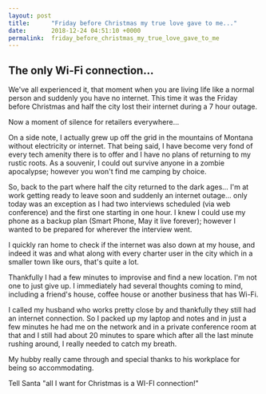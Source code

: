 ```yaml
---
layout: post
title:      "Friday before Christmas my true love gave to me..."
date:       2018-12-24 04:51:10 +0000
permalink:  friday_before_christmas_my_true_love_gave_to_me
---
```


## The only Wi-Fi connection...

We've all experienced it, that moment when you are living life like a normal person and suddenly you have no internet.
This time it was the Friday before Christmas and half the city lost their internet during a 7 hour outage.

Now a moment of silence for retailers everywhere... 

On a side note, I actually grew up off the grid in the mountains of Montana without electricity or internet. That being said, I have become very fond of every tech amenity there is to offer and I have no plans of returning to my rustic roots. As a souvenir, I could out survive anyone in a zombie apocalypse; however you won't find me camping by choice.

So, back to the part where half the city returned to the dark ages... I'm at work getting ready to leave soon and suddenly an internet outage... only today was an exception as I had two interviews scheduled (via web conference) and the first one starting in one hour. I knew I could use my phone as a backup plan (Smart Phone, May it live forever); however I wanted to be prepared for wherever the interview went.

I quickly ran home to check if the internet was also down at my house, and indeed it was and what along with every charter user in the city which in a smaller town like ours, that's quite a lot.

Thankfully I had a few minutes to improvise and find a new location. I'm not one to just give up. 
I immediately had several thoughts coming to mind, including a friend's house, coffee house or another business that has Wi-Fi. 

I called my husband who works pretty close by and thankfully they still had an internet connection. So I packed up my laptop and notes and in just a few minutes he had me on the network and in a private conference room at that and I still had about 20 minutes to spare which after all the last minute rushing around, I really needed to catch my breath. 

My hubby really came through and special thanks to his workplace for being so accommodating. 

Tell Santa "all I want for Christmas is a WI-FI connection!"






